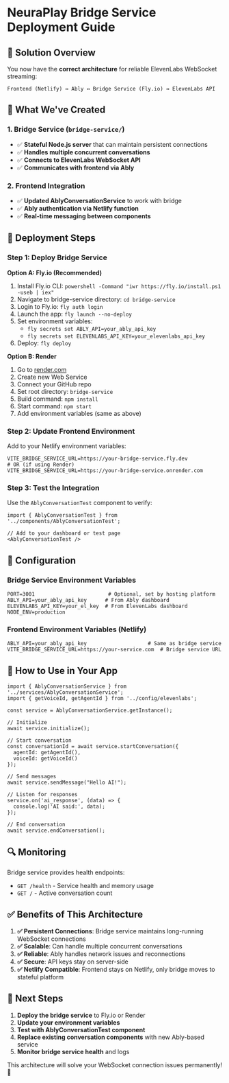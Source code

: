 # NeuraPlay Bridge Service Deployment Guide

## 🎯 **Solution Overview**

You now have the **correct architecture** for reliable ElevenLabs WebSocket streaming:

```
Frontend (Netlify) ↔ Ably ↔ Bridge Service (Fly.io) ↔ ElevenLabs API
```

## 📁 **What We've Created**

### 1. **Bridge Service** (`bridge-service/`)
- ✅ **Stateful Node.js server** that can maintain persistent connections
- ✅ **Handles multiple concurrent conversations**
- ✅ **Connects to ElevenLabs WebSocket API**
- ✅ **Communicates with frontend via Ably**

### 2. **Frontend Integration** 
- ✅ **Updated AblyConversationService** to work with bridge
- ✅ **Ably authentication via Netlify function**
- ✅ **Real-time messaging between components**

## 🚀 **Deployment Steps**

### Step 1: Deploy Bridge Service

**Option A: Fly.io (Recommended)**
1. Install Fly.io CLI: `powershell -Command "iwr https://fly.io/install.ps1 -useb | iex"`
2. Navigate to bridge-service directory: `cd bridge-service`
3. Login to Fly.io: `fly auth login`
4. Launch the app: `fly launch --no-deploy`
5. Set environment variables:
   - `fly secrets set ABLY_API=your_ably_api_key`
   - `fly secrets set ELEVENLABS_API_KEY=your_elevenlabs_api_key`
6. Deploy: `fly deploy`

**Option B: Render**
1. Go to [render.com](https://render.com)
2. Create new Web Service
3. Connect your GitHub repo
4. Set root directory: `bridge-service`
5. Build command: `npm install`
6. Start command: `npm start`
7. Add environment variables (same as above)

### Step 2: Update Frontend Environment

Add to your Netlify environment variables:
```env
VITE_BRIDGE_SERVICE_URL=https://your-bridge-service.fly.dev
# OR (if using Render)
VITE_BRIDGE_SERVICE_URL=https://your-bridge-service.onrender.com
```

### Step 3: Test the Integration

Use the `AblyConversationTest` component to verify:

```tsx
import { AblyConversationTest } from '../components/AblyConversationTest';

// Add to your dashboard or test page
<AblyConversationTest />
```

## 🔧 **Configuration**

### Bridge Service Environment Variables
```env
PORT=3001                        # Optional, set by hosting platform
ABLY_API=your_ably_api_key      # From Ably dashboard
ELEVENLABS_API_KEY=your_el_key  # From ElevenLabs dashboard
NODE_ENV=production
```

### Frontend Environment Variables (Netlify)
```env
ABLY_API=your_ably_api_key                    # Same as bridge service
VITE_BRIDGE_SERVICE_URL=https://your-service.com  # Bridge service URL
```

## 🎤 **How to Use in Your App**

```tsx
import { AblyConversationService } from '../services/AblyConversationService';
import { getVoiceId, getAgentId } from '../config/elevenlabs';

const service = AblyConversationService.getInstance();

// Initialize
await service.initialize();

// Start conversation
const conversationId = await service.startConversation({
  agentId: getAgentId(),
  voiceId: getVoiceId()
});

// Send messages
await service.sendMessage("Hello AI!");

// Listen for responses
service.on('ai_response', (data) => {
  console.log('AI said:', data);
});

// End conversation
await service.endConversation();
```

## 🔍 **Monitoring**

Bridge service provides health endpoints:
- `GET /health` - Service health and memory usage
- `GET /` - Active conversation count

## ✅ **Benefits of This Architecture**

1. **✅ Persistent Connections**: Bridge service maintains long-running WebSocket connections
2. **✅ Scalable**: Can handle multiple concurrent conversations
3. **✅ Reliable**: Ably handles network issues and reconnections  
4. **✅ Secure**: API keys stay on server-side
5. **✅ Netlify Compatible**: Frontend stays on Netlify, only bridge moves to stateful platform

## 🚨 **Next Steps**

1. **Deploy the bridge service** to Fly.io or Render
2. **Update your environment variables**
3. **Test with AblyConversationTest component**
4. **Replace existing conversation components** with new Ably-based service
5. **Monitor bridge service health** and logs

This architecture will solve your WebSocket connection issues permanently! 🎉 
